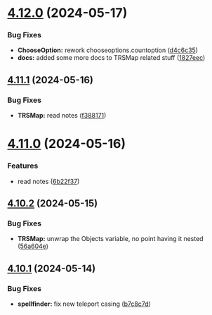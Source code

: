 # [4.12.0](https://github.com/Torwent/SRL-T/compare/v4.11.1...v4.12.0) (2024-05-17)


### Bug Fixes

* **ChooseOption:** rework chooseoptions.countoption ([d4c6c35](https://github.com/Torwent/SRL-T/commit/d4c6c35923915be99687f4f3387a2d7188337fbd))
* **docs:** added some more docs to TRSMap related stuff ([1827eec](https://github.com/Torwent/SRL-T/commit/1827eecf17864bae5785cb7639e8c741d3761a22))



## [4.11.1](https://github.com/Torwent/SRL-T/compare/v4.11.0...v4.11.1) (2024-05-16)


### Bug Fixes

* **TRSMap:** read notes ([f388171](https://github.com/Torwent/SRL-T/commit/f3881718670fcf19145bc0900d027dcc84a4f8ec))



# [4.11.0](https://github.com/Torwent/SRL-T/compare/v4.10.2...v4.11.0) (2024-05-16)


### Features

* read notes ([6b22f37](https://github.com/Torwent/SRL-T/commit/6b22f37f3c45f8ebcf7a774cd982bb874e7ded1d))



## [4.10.2](https://github.com/Torwent/SRL-T/compare/v4.10.1...v4.10.2) (2024-05-15)


### Bug Fixes

* **TRSMap:** unwrap the Objects variable, no point having it nested ([56a604e](https://github.com/Torwent/SRL-T/commit/56a604e8d9e96779f38f0443dda505b4163f9c0d))



## [4.10.1](https://github.com/Torwent/SRL-T/compare/v4.10.0...v4.10.1) (2024-05-14)


### Bug Fixes

* **spellfinder:** fix new teleport casing ([b7c8c7d](https://github.com/Torwent/SRL-T/commit/b7c8c7d3ae5ebfb243e96f3a2f138bc6ecf4e963))



